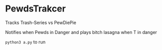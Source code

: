 # PewdsTrakcer
Tracks Trash-Series vs PewDiePie

Notifies when Pewds in Danger and plays bitch lasagna when T in danger

`python3 a.py` to run
